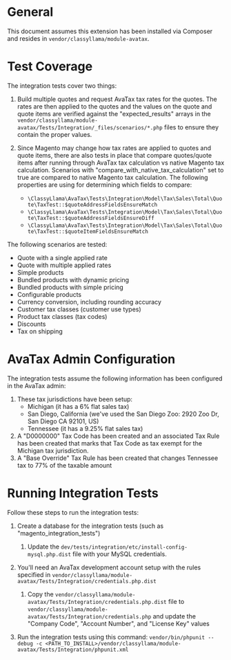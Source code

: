# General

This document assumes this extension has been installed via Composer and resides in `vendor/classyllama/module-avatax`.

# Test Coverage

The integration tests cover two things:

1. Build multiple quotes and request AvaTax tax rates for the quotes. The rates are then applied to the quotes and the values on the quote and quote items are verified against the "expected_results" arrays in the `vendor/classyllama/module-avatax/Tests/Integration/_files/scenarios/*.php` files to ensure they contain the proper values.
    
2. Since Magento may change how tax rates are applied to quotes and quote items, there are also tests in place that compare quotes/quote items after running through AvaTax tax calculation vs native Magento tax calculation. Scenarios with "compare_with_native_tax_calculation" set to true are compared to native Magento tax calculation. The following properties are using for determining which fields to compare:
    * `\ClassyLlama\AvaTax\Tests\Integration\Model\Tax\Sales\Total\Quote\TaxTest::$quoteAddressFieldsEnsureMatch`
    * `\ClassyLlama\AvaTax\Tests\Integration\Model\Tax\Sales\Total\Quote\TaxTest::$quoteAddressFieldsEnsureDiff`
    * `\ClassyLlama\AvaTax\Tests\Integration\Model\Tax\Sales\Total\Quote\TaxTest::$quoteItemFieldsEnsureMatch`

The following scenarios are tested:

* Quote with a single applied rate
* Quote with multiple applied rates
* Simple products
* Bundled products with dynamic pricing
* Bundled products with simple pricing
* Configurable products
* Currency conversion, including rounding accuracy
* Customer tax classes (customer use types)
* Product tax classes (tax codes)
* Discounts
* Tax on shipping

# AvaTax Admin Configuration

The integration tests assume the following information has been configured in the AvaTax admin:

1. These tax jurisdictions have been setup:
    * Michigan (it has a 6% flat sales tax)
    * San Diego, California (we've used the San Diego Zoo: 2920 Zoo Dr, San Diego CA 92101, US)
    * Tennessee (it has a 9.25% flat sales tax)
2. A "D0000000" Tax Code has been created and an associated Tax Rule has been created that marks that Tax Code as tax exempt for the Michigan tax jurisdiction.
3. A "Base Override" Tax Rule has been created that changes Tennessee tax to 77% of the taxable amount

# Running Integration Tests

Follow these steps to run the integration tests:

1. Create a database for the integration tests (such as "magento_integration_tests")

    1. Update the `dev/tests/integration/etc/install-config-mysql.php.dist` file with your MySQL credentials.

1. You'll need an AvaTax development account setup with the rules specified in `vendor/classyllama/module-avatax/Tests/Integration/credentials.php.dist`

    1. Copy the `vendor/classyllama/module-avatax/Tests/Integration/credentials.php.dist` file to `vendor/classyllama/module-avatax/Tests/Integration/credentials.php` and update the "Company Code", "Account Number", and "License Key" values

1. Run the integration tests using this command: `vendor/bin/phpunit --debug -c <PATH_TO_INSTALL>/vendor/classyllama/module-avatax/Tests/Integration/phpunit.xml`
